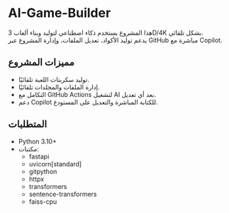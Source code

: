 # AI-Game-Builder

هذا المشروع يستخدم ذكاء اصطناعي لتوليد وبناء ألعاب 3D/4K بشكل تلقائي.  
يدعم توليد الأكواد، تعديل الملفات، وإدارة المشروع عبر GitHub مباشرة مع Copilot.

## مميزات المشروع
- توليد سكربتات اللعبة تلقائيًا.
- إدارة الملفات والمجلدات تلقائيًا.
- التكامل مع GitHub Actions لتشغيل AI بعد أي تعديل.
- دعم Copilot للكتابة المباشرة والتعديل على المستودع.

## المتطلبات
- Python 3.10+
- مكتبات:
  - fastapi
  - uvicorn[standard]
  - gitpython
  - httpx
  - transformers
  - sentence-transformers
  - faiss-cpu
